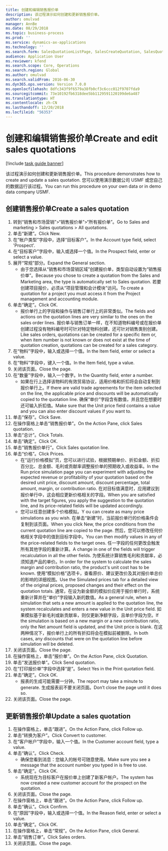 ```yaml
---
title: 创建和编辑销售报价单
description: 该过程演示如何创建和更新销售报价单。
author: omulvad
manager: AnnBe
ms.date: 08/29/2018
ms.topic: business-process
ms.prod: ''
ms.service: dynamics-ax-applications
ms.technology: ''
ms.search.form: SalesQuotationListPage, SalesCreateQuotation, SalesQuotationTable, SalesQuotationTotals, SalesQuotationPriceSimulation, SalesQuotationEditLines, SrsReportViewerForm, smmSetNumSeqIfManual, CustTable, SalesTable
audience: Application User
ms.reviewer: kfend
ms.search.scope: Core, Operations
ms.search.region: Global
ms.author: omulvad
ms.search.validFrom: 2016-06-30
ms.dyn365.ops.version: Version 7.0.0
ms.openlocfilehash: 8dfc343f9f6579a38fb0cf3c6ccc012f9707fda9
ms.sourcegitcommit: 73e10192fb6318dee5bb1129591120199de6a487
ms.translationtype: HT
ms.contentlocale: zh-CN
ms.lasthandoff: 12/20/2018
ms.locfileid: "56353"
---
```

# <a name="create-and-edit-sales-quotations"></a><span data-ttu-id="07129-103">创建和编辑销售报价单</span><span class="sxs-lookup"><span data-stu-id="07129-103">Create and edit sales quotations</span></span>

[!include [task guide banner](../../includes/task-guide-banner.md)]

<span data-ttu-id="07129-104">该过程演示如何创建和更新销售报价单。</span><span class="sxs-lookup"><span data-stu-id="07129-104">This procedure demonstrates how to create and update a sales quotation.</span></span> <span data-ttu-id="07129-105">您可以使用演示数据公司 USMF 或您自己的数据运行该过程。</span><span class="sxs-lookup"><span data-stu-id="07129-105">You can run this procedure on your own data or in demo data company USMF.</span></span>


## <a name="create-a-sales-quotation"></a><span data-ttu-id="07129-106">创建销售报价单</span><span class="sxs-lookup"><span data-stu-id="07129-106">Create a sales quotation</span></span>
1. <span data-ttu-id="07129-107">转到“销售和市场营销”>“销售报价单”>“所有报价单”。</span><span class="sxs-lookup"><span data-stu-id="07129-107">Go to Sales and marketing > Sales quotations > All quotations.</span></span>
2. <span data-ttu-id="07129-108">单击“新建”。</span><span class="sxs-lookup"><span data-stu-id="07129-108">Click New.</span></span>
3. <span data-ttu-id="07129-109">在“帐户类型”字段中，选择“目标客户”。</span><span class="sxs-lookup"><span data-stu-id="07129-109">In the Account type field, select 'Prospect'.</span></span>
4. <span data-ttu-id="07129-110">在“目标客户”字段中，输入或选择一个值。</span><span class="sxs-lookup"><span data-stu-id="07129-110">In the Prospect field, enter or select a value.</span></span>
5. <span data-ttu-id="07129-111">展开“常规”部分。</span><span class="sxs-lookup"><span data-stu-id="07129-111">Expand the General section.</span></span>
    * <span data-ttu-id="07129-112">由于您选择从“销售和市场营销区域”创建报价单，类型自动设置为“销售报价单”。</span><span class="sxs-lookup"><span data-stu-id="07129-112">Because you chose to create a quotation from the Sales and Marketing area, the type is automatically set to Sales quotation.</span></span> <span data-ttu-id="07129-113">若要创建项目报价，必须从“项目管理和会计模块”访问。</span><span class="sxs-lookup"><span data-stu-id="07129-113">To create a quotation for a project you must access it from the Project management and accounting module.</span></span>   
6. <span data-ttu-id="07129-114">单击“确定”。</span><span class="sxs-lookup"><span data-stu-id="07129-114">Click OK.</span></span>
    * <span data-ttu-id="07129-115">报价单行上的字段和操作与销售订单行上的非常类似。</span><span class="sxs-lookup"><span data-stu-id="07129-115">The fields and actions on the quotation lines are very similar to the ones on the sales order lines.</span></span>   <span data-ttu-id="07129-116">报价单与销售订单一样，在不知道物料编号或在报价单创建过程没有物料编号时可针对特定物料创建，还可针对销售类别创建。</span><span class="sxs-lookup"><span data-stu-id="07129-116">Like sales orders, quotations can be created for a specific item or, when item number is not known or does not exist at the time of quotation creation, quotations can be created for a sales category.</span></span>  
7. <span data-ttu-id="07129-117">在“物料”字段中，输入或选择一个值。</span><span class="sxs-lookup"><span data-stu-id="07129-117">In the Item field, enter or select a value.</span></span>
8. <span data-ttu-id="07129-118">在“物料”字段中，键入一个值。</span><span class="sxs-lookup"><span data-stu-id="07129-118">In the Item field, type a value.</span></span>
9. <span data-ttu-id="07129-119">关闭该页面。</span><span class="sxs-lookup"><span data-stu-id="07129-119">Close the page.</span></span>
10. <span data-ttu-id="07129-120">在“数量”字段中，输入一个数字。</span><span class="sxs-lookup"><span data-stu-id="07129-120">In the Quantity field, enter a number.</span></span>
    * <span data-ttu-id="07129-121">如果在行上选择该物料的有效贸易协议，适用价格和折扣将会自动复制到报价单行上。</span><span class="sxs-lookup"><span data-stu-id="07129-121">If there are valid trade agreements for the item selected on the line, the applicable price and discounts will be automatically copied to the quotation line.</span></span> <span data-ttu-id="07129-122">确保“单价”字段含有数值，并且您在想要时还可输入折扣值。</span><span class="sxs-lookup"><span data-stu-id="07129-122">Make sure that the Unit price field contains a value and you can also enter discount values if you want to.</span></span>  
11. <span data-ttu-id="07129-123">单击“保存”。</span><span class="sxs-lookup"><span data-stu-id="07129-123">Click Save.</span></span>
12. <span data-ttu-id="07129-124">在操作窗格上单击“销售报价单”。</span><span class="sxs-lookup"><span data-stu-id="07129-124">On the Action Pane, click Sales quotation.</span></span>
13. <span data-ttu-id="07129-125">单击“总计”。</span><span class="sxs-lookup"><span data-stu-id="07129-125">Click Totals.</span></span>
14. <span data-ttu-id="07129-126">单击“确定”。</span><span class="sxs-lookup"><span data-stu-id="07129-126">Click OK.</span></span>
15. <span data-ttu-id="07129-127">单击“销售报价单行”。</span><span class="sxs-lookup"><span data-stu-id="07129-127">Click Sales quotation line.</span></span>
16. <span data-ttu-id="07129-128">单击“价格”。</span><span class="sxs-lookup"><span data-stu-id="07129-128">Click Prices.</span></span>
    * <span data-ttu-id="07129-129">在“运行价格模拟”页，您可以进行试验，根据预期单价、折扣金额、折扣百分比、总金额、毛利或贡献率调整报价单的预期收入或收益率。</span><span class="sxs-lookup"><span data-stu-id="07129-129">In the Run price simulation page you can experiment with adjusting the expected revenue or profitability of your quotation based on the desired unit price, discount amount, discount percentage, total amount, margin, or contribution ratio.</span></span>   <span data-ttu-id="07129-130">在对目标值满意时，应用建议到报价单行中，这会相应更新价格相关的字段。</span><span class="sxs-lookup"><span data-stu-id="07129-130">When you are satisfied with the target figures, you apply the suggestion to the quotation line, and its price-related fields will be updated accordingly.</span></span>  
    * <span data-ttu-id="07129-131">您可以任意创建多个价格模拟。</span><span class="sxs-lookup"><span data-stu-id="07129-131">Y ou can create as many price simulations as you wish.</span></span> <span data-ttu-id="07129-132">在单击“新建”时，当前报价单行的价格条件会复制到该页面。</span><span class="sxs-lookup"><span data-stu-id="07129-132">When you click New, the price conditions from the current quotation line are copied to the page.</span></span> <span data-ttu-id="07129-133">然后，您可以修改任何价格相关字段中的值到目标字段中。</span><span class="sxs-lookup"><span data-stu-id="07129-133">You can then modify values in any of the price-related fields to the target ones.</span></span> <span data-ttu-id="07129-134">任一字段的任何更改会触发所有其他字段的重新计算。</span><span class="sxs-lookup"><span data-stu-id="07129-134">A change in one of the fields will trigger recalculation in all the other fields.</span></span> <span data-ttu-id="07129-135">为使系统计算销售毛利和贡献率，必须知道产品的单价。</span><span class="sxs-lookup"><span data-stu-id="07129-135">In order for the system to calculate the sales margin and contribution ratio, the product's unit cost has to be known.</span></span> <span data-ttu-id="07129-136">使用“模拟价格”选项卡，查看原价、建议更改价及其对报价单总价的影响的详细视图。</span><span class="sxs-lookup"><span data-stu-id="07129-136">Use the Simulated prices tab for a detailed view of the original prices, proposed changes and their effect on the quotation totals.</span></span>   <span data-ttu-id="07129-137">通常，在设为新金额的模拟价应用于报价单行时，系统重新计算并在“单价”字段输入新的数值。</span><span class="sxs-lookup"><span data-stu-id="07129-137">As a general rule, when a simulation that sets a new amount is applied to the quotation line, the system recalculates and enters a new value in the Unit price field.</span></span> <span data-ttu-id="07129-138">如果模拟基于新毛利或新贡献率，则仅更新净额字段，且单价字段为空。</span><span class="sxs-lookup"><span data-stu-id="07129-138">If the simulation is based on a new margin or a new contribution ratio, only the Net amount field is updated, and the Unit price is blank.</span></span> <span data-ttu-id="07129-139">在这两种情况下，报价单行上的所有折扣将会在模拟前被删除。</span><span class="sxs-lookup"><span data-stu-id="07129-139">In both cases, any discounts that were on the quotation line before simulation will be deleted.</span></span>  
17. <span data-ttu-id="07129-140">关闭该页面。</span><span class="sxs-lookup"><span data-stu-id="07129-140">Close the page.</span></span>
18. <span data-ttu-id="07129-141">在操作窗格上，单击“报价单”。</span><span class="sxs-lookup"><span data-stu-id="07129-141">On the Action Pane, click Quotation.</span></span>
19. <span data-ttu-id="07129-142">单击“发送报价单”。</span><span class="sxs-lookup"><span data-stu-id="07129-142">Click Send quotation.</span></span>
20. <span data-ttu-id="07129-143">在“打印报价单”字段中选择“是”。</span><span class="sxs-lookup"><span data-stu-id="07129-143">Select Yes in the Print quotation field.</span></span>
21. <span data-ttu-id="07129-144">单击“确定”。</span><span class="sxs-lookup"><span data-stu-id="07129-144">Click OK.</span></span>
    * <span data-ttu-id="07129-145">报表的生成可能需要一分钟。</span><span class="sxs-lookup"><span data-stu-id="07129-145">The report may take a minute to generate.</span></span> <span data-ttu-id="07129-146">生成报表前不要关闭页面。</span><span class="sxs-lookup"><span data-stu-id="07129-146">Don’t close the page until it does so.</span></span>  
22. <span data-ttu-id="07129-147">关闭该页面。</span><span class="sxs-lookup"><span data-stu-id="07129-147">Close the page.</span></span>

## <a name="update-a-sales-quotation"></a><span data-ttu-id="07129-148">更新销售报价单</span><span class="sxs-lookup"><span data-stu-id="07129-148">Update a sales quotation</span></span>
1. <span data-ttu-id="07129-149">在操作窗格上，单击“跟进”。</span><span class="sxs-lookup"><span data-stu-id="07129-149">On the Action Pane, click Follow up.</span></span>
2. <span data-ttu-id="07129-150">单击“转换为客户”。</span><span class="sxs-lookup"><span data-stu-id="07129-150">Click Convert to customer.</span></span>
3. <span data-ttu-id="07129-151">在“客户帐户”字段中，输入一个值。</span><span class="sxs-lookup"><span data-stu-id="07129-151">In the Customer account field, type a value.</span></span>
4. <span data-ttu-id="07129-152">单击“确认”。</span><span class="sxs-lookup"><span data-stu-id="07129-152">Click Check.</span></span>
    * <span data-ttu-id="07129-153">确保您看到消息：您输入的帐号可随意使用。</span><span class="sxs-lookup"><span data-stu-id="07129-153">Make sure you see a message that the account number you typed in is free to use.</span></span>  
5. <span data-ttu-id="07129-154">单击“确定”。</span><span class="sxs-lookup"><span data-stu-id="07129-154">Click OK.</span></span>
    * <span data-ttu-id="07129-155">系统现在为目标客户在报价单上创建了新客户帐户。</span><span class="sxs-lookup"><span data-stu-id="07129-155">The system has now created a new customer account for the prospect on the quotation.</span></span>  
6. <span data-ttu-id="07129-156">关闭该页面。</span><span class="sxs-lookup"><span data-stu-id="07129-156">Close the page.</span></span>
7. <span data-ttu-id="07129-157">在操作窗格上，单击“跟进”。</span><span class="sxs-lookup"><span data-stu-id="07129-157">On the Action Pane, click Follow up.</span></span>
8. <span data-ttu-id="07129-158">单击“确认”。</span><span class="sxs-lookup"><span data-stu-id="07129-158">Click Confirm.</span></span>
9. <span data-ttu-id="07129-159">在“原因”字段中，输入或选择一个值。</span><span class="sxs-lookup"><span data-stu-id="07129-159">In the Reason field, enter or select a value.</span></span>
10. <span data-ttu-id="07129-160">单击“确定”。</span><span class="sxs-lookup"><span data-stu-id="07129-160">Click OK.</span></span>
11. <span data-ttu-id="07129-161">在操作窗格上，单击“常规”。</span><span class="sxs-lookup"><span data-stu-id="07129-161">On the Action Pane, click General.</span></span>
12. <span data-ttu-id="07129-162">单击“销售订单”。</span><span class="sxs-lookup"><span data-stu-id="07129-162">Click Sales orders.</span></span>
13. <span data-ttu-id="07129-163">关闭该页面。</span><span class="sxs-lookup"><span data-stu-id="07129-163">Close the page.</span></span>

